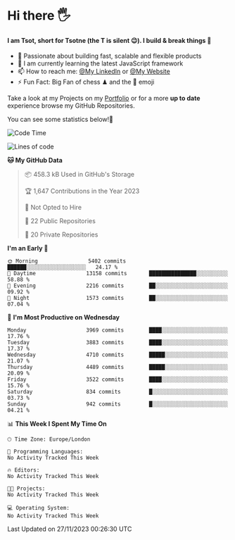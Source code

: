 # Hi there :raised_hand_with_fingers_splayed:
#### I am Tsot, short for Tsotne (the T is silent :wink:). I build & break things :space_invader:
- :telescope: Passionate about building fast, scalable and flexible products
- :seedling: I am currently learning the latest JavaScript framework 
- :mailbox: How to reach me: [@My LinkedIn](https://www.linkedin.com/in/tsotne-gvadzabia/) or [@My Website](https://tsotne.co.uk/contact)
- :zap: Fun Fact: Big Fan of chess ♟ and the 👾 emoji

Take a look at my Projects on my [Portfolio](https://tsotne.co.uk/) or for a more **up to date** experience browse my GitHub Repositories.

You can see some statistics below!:space_invader:
<!--START_SECTION:waka-->
![Code Time](http://img.shields.io/badge/Code%20Time-761%20hrs%202%20mins-blue)

![Lines of code](https://img.shields.io/badge/From%20Hello%20World%20I%27ve%20Written-8.6%20million%20lines%20of%20code-blue)

**🐱 My GitHub Data** 

> 📦 458.3 kB Used in GitHub's Storage 
 > 
> 🏆 1,647 Contributions in the Year 2023
 > 
> 🚫 Not Opted to Hire
 > 
> 📜 22 Public Repositories 
 > 
> 🔑 20 Private Repositories 
 > 
**I'm an Early 🐤** 

```text
🌞 Morning                5402 commits        ██████░░░░░░░░░░░░░░░░░░░   24.17 % 
🌆 Daytime                13158 commits       ███████████████░░░░░░░░░░   58.88 % 
🌃 Evening                2216 commits        ██░░░░░░░░░░░░░░░░░░░░░░░   09.92 % 
🌙 Night                  1573 commits        ██░░░░░░░░░░░░░░░░░░░░░░░   07.04 % 
```
📅 **I'm Most Productive on Wednesday** 

```text
Monday                   3969 commits        ████░░░░░░░░░░░░░░░░░░░░░   17.76 % 
Tuesday                  3883 commits        ████░░░░░░░░░░░░░░░░░░░░░   17.37 % 
Wednesday                4710 commits        █████░░░░░░░░░░░░░░░░░░░░   21.07 % 
Thursday                 4489 commits        █████░░░░░░░░░░░░░░░░░░░░   20.09 % 
Friday                   3522 commits        ████░░░░░░░░░░░░░░░░░░░░░   15.76 % 
Saturday                 834 commits         █░░░░░░░░░░░░░░░░░░░░░░░░   03.73 % 
Sunday                   942 commits         █░░░░░░░░░░░░░░░░░░░░░░░░   04.21 % 
```


📊 **This Week I Spent My Time On** 

```text
🕑︎ Time Zone: Europe/London

💬 Programming Languages: 
No Activity Tracked This Week

🔥 Editors: 
No Activity Tracked This Week

🐱‍💻 Projects: 
No Activity Tracked This Week

💻 Operating System: 
No Activity Tracked This Week
```


 Last Updated on 27/11/2023 00:26:30 UTC
<!--END_SECTION:waka-->

